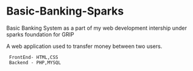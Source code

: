 # Basic-Banking-Sparks
Basic Banking System as a part of my web development intership under sparks foundation for GRIP

A web application used to transfer money between two users.

     FrontEnd- HTML,CSS
     Backend - PHP,MYSQL
